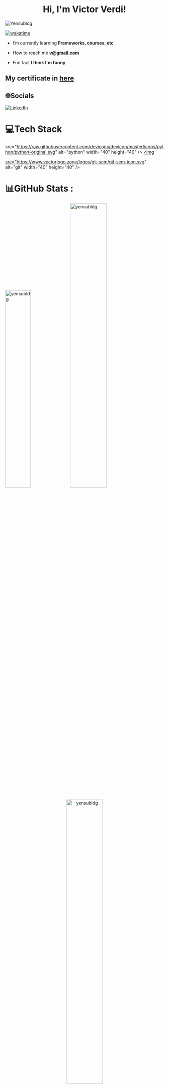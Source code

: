 <h1 align="center">Hi, I'm Victor Verdi!</h1>

![Yensubldg](https://readme-typing-svg.demolab.com?font=Fira+Code&weight=600&pause=1000&color=23E1FFD5&center=true&vCenter=true&width=435&lines=I'm+trying+to+be+a+Developer)

[![wakatime](https://wakatime.com/badge/user/142b1bc6-ff5b-4ae8-a7c1-b5c1124e694c.svg)](https://wakatime.com/@142b1bc6-ff5b-4ae8-a7c1-b5c1124e694c)
<!-- 
![](https://komarev.com/ghpvc/?username=yensubldg&label=Visitors+Count&color=brightgreen) -->

- I’m currently learning **Frameworks, courses, etc**

- How to reach me **v@gmail.com**

- Fun fact **I think I'm funny**

## My certificate in [here](./MY_CERTIFICATE.md)

## 🌐Socials
[![LinkedIn](https://img.shields.io/badge/LinkedIn-%230077B5.svg?logo=linkedin&logoColor=white)](https://linkedin.com/in/yensubldg) 

# 💻Tech Stack
 src="https://raw.githubusercontent.com/devicons/devicon/master/icons/python/python-original.svg"
            alt="python" width="40" height="40" /> </a>
    <a href="https://reactjs.org/" target="_blank" title ="React.js"> <img
 
 src="https://www.vectorlogo.zone/logos/git-scm/git-scm-icon.svg" alt="git" width="40" height="40" /> </a>
 

# 📊GitHub Stats :
 <p><img width="40%" src="https://github-readme-stats.vercel.app/api/top-langs/?username=yensubldg&theme=react&layout=compact&hide=vue,php,html,blade&langs_count=8&exclude_repo=CMU-SE252,Computer-Science-for-Practicing-Engineers-Software-Construction" alt="yensubldg" />
<img width="48%" src="https://github-readme-stats.vercel.app/api?username=yensubldg&count_private=true&theme=react&show_icons=true" alt="yensubldg" /> </p>
<p align="center">
<img width="48%" src="https://github-readme-streak-stats.herokuapp.com/?user=yensubldg&theme=react&hide_border=false" alt="yensubldg" />
</p>

![](https://activity-graph.herokuapp.com/graph?username=yensubldg&theme=dracula&hide_border=false)

